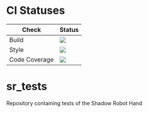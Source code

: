 # CI Statuses

Check | Status
---|---
Build|[<img src="https://codebuild.eu-west-2.amazonaws.com/badges?uuid=eyJlbmNyeXB0ZWREYXRhIjoicVNvQWVNcjFuMVZiQXFxSGtVMHNjcjlibkFNaWFjY0swMXVUVFJTWWI1M1hPazMzSU1OYjNiV2dXZzMzd25jSENxYW54TnV2UUU3dTVRSXlYQVN4QjhvPSIsIml2UGFyYW1ldGVyU3BlYyI6IlRjNWVlN05sR0JaYWRqY2ciLCJtYXRlcmlhbFNldFNlcmlhbCI6MX0%3D&branch=melodic-devel"/>](https://eu-west-2.console.aws.amazon.com/codesuite/codebuild/projects/auto_sr_tests_melodic-devel_install_check/)
Style|[<img src="https://codebuild.eu-west-2.amazonaws.com/badges?uuid=eyJlbmNyeXB0ZWREYXRhIjoiemExbDZzS1VRdWRuQURFSDQzb3hSSHhrM0k1SFNMcDZwOTV4T1d0ZTVsNk1IaUg3VEM1MEJUaUVnMFk2WWVYdS9Sc3hKRStuUkdlSzdsdHgvakVqQTNjPSIsIml2UGFyYW1ldGVyU3BlYyI6IkZSZTBON2tNMUVBK1pvcHQiLCJtYXRlcmlhbFNldFNlcmlhbCI6MX0%3D&branch=melodic-devel"/>](https://eu-west-2.console.aws.amazon.com/codesuite/codebuild/projects/auto_sr_tests_melodic-devel_style_check/)
Code Coverage|[<img src="https://codebuild.eu-west-2.amazonaws.com/badges?uuid=eyJlbmNyeXB0ZWREYXRhIjoidVNKLzBqV0JtWlBuQzI2M2tFWjhCMTJkSHNZamc2T1U4QWhDV3MxTXlSRjRXV2dGeEFZOUhyNFFLOHpUTlZWL3BBc3dIUU9Md29lUmxlT1Y1dWdDZ3RNPSIsIml2UGFyYW1ldGVyU3BlYyI6IlIwcG1UUEZpUGFMQ3IrcksiLCJtYXRlcmlhbFNldFNlcmlhbCI6MX0%3D&branch=melodic-devel"/>](https://eu-west-2.console.aws.amazon.com/codesuite/codebuild/projects/auto_sr_tests_melodic-devel_code_coverage/)

# sr_tests
Repository containing tests of the Shadow Robot Hand
